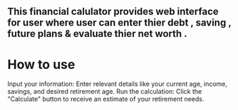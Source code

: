 ## This financial calulator provides web interface for user where user can enter thier debt , saving , future plans & evaluate thier net worth .
# How to use 
Input your information: Enter relevant details like your current age, income, savings, and desired retirement age.
Run the calculation: Click the "Calculate" button to receive an estimate of your retirement needs.
